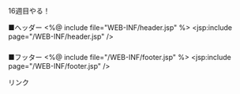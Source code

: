 16週目やる！

■ヘッダー
<%@ include file="WEB-INF/header.jsp" %>
<jsp:include page="/WEB-INF/header.jsp" />
<h3></h3>

■フッター
<%@ include file="/WEB-INF/footer.jsp" %>
<jsp:include page="/WEB-INF/footer.jsp" />

リンク
<a href=""></a>